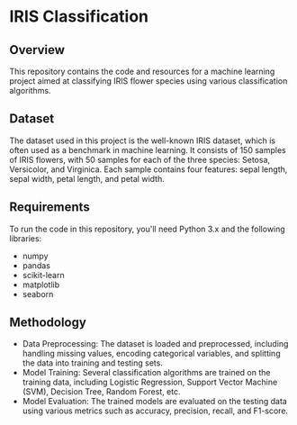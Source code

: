 # IRIS Classification
## Overview
This repository contains the code and resources for a machine learning project aimed at classifying IRIS flower species using various classification algorithms.

## Dataset
The dataset used in this project is the well-known IRIS dataset, which is often used as a benchmark in machine learning. It consists of 150 samples of IRIS flowers, with 50 samples for each of the three species: Setosa, Versicolor, and Virginica. Each sample contains four features: sepal length, sepal width, petal length, and petal width.

## Requirements
To run the code in this repository, you'll need Python 3.x and the following libraries:

* numpy
* pandas
* scikit-learn
* matplotlib
* seaborn

## Methodology
* Data Preprocessing: The dataset is loaded and preprocessed, including handling missing values, encoding categorical variables, and splitting the data into training and testing sets.
* Model Training: Several classification algorithms are trained on the training data, including Logistic Regression, Support Vector Machine (SVM), Decision Tree, Random Forest, etc.
* Model Evaluation: The trained models are evaluated on the testing data using various metrics such as accuracy, precision, recall, and F1-score.
